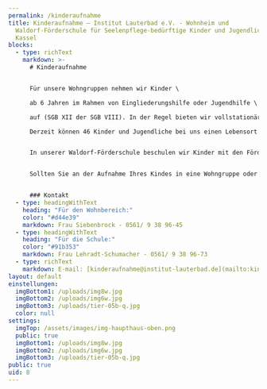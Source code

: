 ```yaml
---
permalink: /kinderaufnahme
title: Kinderaufnahme – Institut Lauterbad e.V. - Wohnheim und
  Waldorf-Förderschule für Seelenpflege-bedürftige Kinder und Jugendliche in
  Kassel
blocks:
  - type: richText
    markdown: >-
      # Kinderaufnahme


      Für unsere Wohngruppen nehmen wir Kinder \

      ab 6 Jahren im Rahmen von Eingliederungshilfe oder Jugendhilfe \

      auf (SGB XII der SGB VIII). In der Regel bieten wir vollstationäre Plätze an. \

      Derzeit können 46 Kinder und Jugendliche bei uns einen Lebensort finden. 


      In unserer Waldorf-Förderschule beschulen wir Kinder mit den Förderschwerpunkten geistige Entwicklung sowie soziale und emotionale Entwicklung.


      Sollten Sie an der Aufnahme Ihres Kindes in eine Wohngruppe oder für einen Schulplatz interessiert sein, nehmen Sie bitte Kontakt mit uns auf. Während eines Gespräches bieten wir Ihnen die Möglichkeit, unsere Einrichtung näher kennenzulernen. Wir beantworten Ihre Fragen, beraten Sie und besprechen das weitere Vorgehen.


      ### Kontakt
  - type: headingWithText
    heading: "Für den Wohnbereich:"
    color: "#d44e39"
    markdown: Frau Siebenbrock - 0561/ 9 38 96-45
  - type: headingWithText
    heading: "Für die Schule:"
    color: "#91b353"
    markdown: Frau Lehradt-Schumacher - 0561/ 9 38 96-73
  - type: richText
    markdown: E-mail: [kinderaufnahme@institut-lauterbad.de](mailto:kinderaufnahme@institut-lauterbad.de)
layout: default
einstellungen:
  imgBottom1: /uploads/img8w.jpg
  imgBottom2: /uploads/img6w.jpg
  imgBottom3: /uploads/tier-05b-q.jpg
  color: null
settings:
  imgTop: /assets/images/img-haupthaus-oben.png
  public: true
  imgBottom1: /uploads/img8w.jpg
  imgBottom2: /uploads/img6w.jpg
  imgBottom3: /uploads/tier-05b-q.jpg
public: true
uid: 8
---
```

